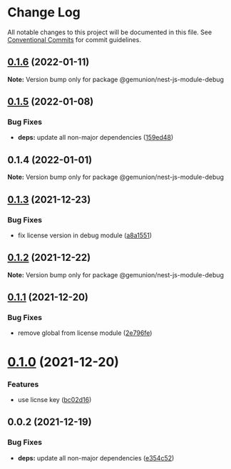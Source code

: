 # Change Log

All notable changes to this project will be documented in this file.
See [Conventional Commits](https://conventionalcommits.org) for commit guidelines.

## [0.1.6](https://github.com/gemunion/nestjs-packages/compare/@gemunion/nest-js-module-debug@0.1.5...@gemunion/nest-js-module-debug@0.1.6) (2022-01-11)

**Note:** Version bump only for package @gemunion/nest-js-module-debug





## [0.1.5](https://github.com/gemunion/nestjs-packages/compare/@gemunion/nest-js-module-debug@0.1.4...@gemunion/nest-js-module-debug@0.1.5) (2022-01-08)


### Bug Fixes

* **deps:** update all non-major dependencies ([159ed48](https://github.com/gemunion/nestjs-packages/commit/159ed486815403ddfadd98a05ce51b6f0eadffed))





## 0.1.4 (2022-01-01)

**Note:** Version bump only for package @gemunion/nest-js-module-debug





## [0.1.3](https://github.com/gemunion/nestjs-packages/compare/@gemunion/nest-js-module-debug@0.1.2...@gemunion/nest-js-module-debug@0.1.3) (2021-12-23)


### Bug Fixes

* fix license version in debug module ([a8a1551](https://github.com/gemunion/nestjs-packages/commit/a8a155161d083cdadbfd3543ab3e28827a7d6657))





## [0.1.2](https://github.com/gemunion/nestjs-packages/compare/@gemunion/nest-js-module-debug@0.1.1...@gemunion/nest-js-module-debug@0.1.2) (2021-12-22)

**Note:** Version bump only for package @gemunion/nest-js-module-debug





## [0.1.1](https://github.com/gemunion/nestjs-packages/compare/@gemunion/nest-js-module-debug@0.1.0...@gemunion/nest-js-module-debug@0.1.1) (2021-12-20)


### Bug Fixes

* remove global from license module ([2e796fe](https://github.com/gemunion/nestjs-packages/commit/2e796fe1684c8f1af777076292d82770d67399c9))





# [0.1.0](https://github.com/gemunion/nestjs-packages/compare/@gemunion/nest-js-module-debug@0.0.2...@gemunion/nest-js-module-debug@0.1.0) (2021-12-20)


### Features

* use licnse key ([bc02d16](https://github.com/gemunion/nestjs-packages/commit/bc02d1640b896610a65754957526c5c4f0907bb7))





## 0.0.2 (2021-12-19)


### Bug Fixes

* **deps:** update all non-major dependencies ([e354c52](https://github.com/gemunion/nestjs-packages/commit/e354c52df8d33b4330c39bbb25fd8d557536f628))
